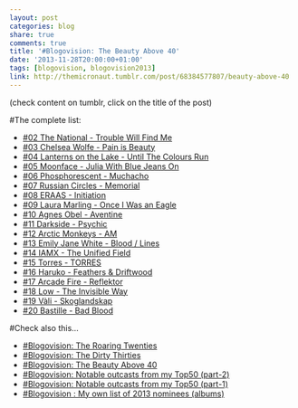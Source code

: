 ```yaml
---
layout: post
categories: blog
share: true
comments: true
title: '#Blogovision: The Beauty Above 40'
date: '2013-11-28T20:00:00+01:00'
tags: [blogovision, blogovision2013]
link: http://themicronaut.tumblr.com/post/68384577807/beauty-above-40
---
```

(check content on tumblr, click on the title of the post)


#The complete list:

* [#02 The National - Trouble Will Find Me](/blog/blogovision2013-no02/)
* [#03 Chelsea Wolfe - Pain is Beauty](/blog/blogovision2013-no03/)
* [#04 Lanterns on the Lake - Until The Colours Run](/blog/blogovision2013-no04/)
* [#05 Moonface - Julia With Blue Jeans On](/blog/blogovision2013-no05/)
* [#06 Phosphorescent - Muchacho](/blog/blogovision2013-no06/)
* [#07 Russian Circles - Memorial](/blog/blogovision2013-no07/)
* [#08 ERAAS - Initiation](/blog/blogovision2013-no08/)
* [#09 Laura Marling - Once I Was an Eagle](/blog/blogovision2013-no09/)
* [#10 Agnes Obel - Aventine](/blog/blogovision2013-no10/)
* [#11 Darkside - Psychic](/blog/blogovision2013-no11/)
* [#12 Arctic Monkeys - AM](/blog/blogovision2013-no12/)
* [#13 Emily Jane White - Blood / Lines](/blog/blogovision2013-no13/)
* [#14 IAMX - The Unified Field](/blog/blogovision2013-no14/)
* [#15 Torres - TORRES](/blog/blogovision2013-no15/)
* [#16 Haruko - Feathers & Driftwood](/blog/blogovision2013-no16/)
* [#17 Arcade Fire - Reflektor](/blog/blogovision2013-no17/)
* [#18 Low - The Invisible Way](/blog/blogovision2013-no18/)
* [#19 Vàli - Skoglandskap](/blog/blogovision2013-no19/)
* [#20 Bastille - Bad Blood](/blog/blogovision2013-no20/)

#Check also this…

* [#Blogovision: The Roaring Twenties](/blog/the-roaring-twenties/)
* [#Blogovision: The Dirty Thirties](/blog/blogovision-the-dirty-thirties/)
* [#Blogovision: The Beauty Above 40](/blog/beauty-above-40/)
* [#Blogovision: Notable outcasts from my Top50 (part-2)](/blog/notable-outcasts-part2/)
* [#Blogovision: Notable outcasts from my Top50 (part-1)](/blog/notable-outcasts-part1/)
* [#Blogovision : My own list of 2013 nominees (albums)](/blog/blogovision-my-own-list-of-2013-nominees-albums/)